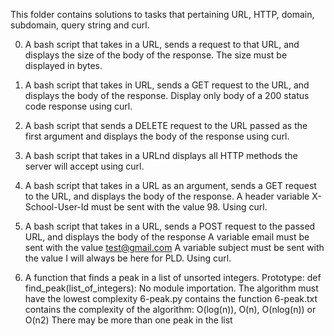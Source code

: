 This folder contains solutions to tasks that pertaining URL, HTTP, domain, subdomain, query string and curl.

0. A bash script that takes in a URL, sends a request to that URL, and displays the size of the body of the response.
	The size must be displayed in bytes.

1. A bash script that takes in URL, sends a GET request to the URL, and displays the body of the response.
	Display only body of a 200 status code response using curl.

2. A bash script that sends a DELETE request to the URL passed as the first argument and displays the body of the response using curl.

3. A bash script that takes in a URLnd displays all HTTP methods the server will accept using curl.

4. A bash script that takes in a URL as an argument, sends a GET request to the URL, and displays the body of the response.
	A header variable X-School-User-Id must be sent with the value 98.
	Using curl.

5. A bash script that takes in a URL, sends a POST request to the passed URL, and displays the body of the response
	A variable email must be sent with the value test@gmail.com
	A variable subject must be sent with the value I will always be here for PLD.
	Using curl.

6. A function that finds a peak in a list of unsorted integers.
	Prototype: def find_peak(list_of_integers):
	No module importation.
	The algorithm must have the lowest complexity
	6-peak.py contains the function
	6-peak.txt contains the complexity of the algorithm: O(log(n)), O(n), O(nlog(n)) or O(n2)
	There may be more than one peak in the list
